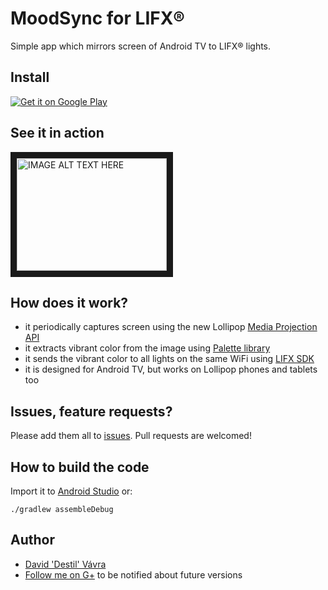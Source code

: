 # MoodSync for LIFX®
Simple app which mirrors screen of Android TV to LIFX® lights.

## Install
[![Get it on Google Play](http://www.android.com/images/brand/get_it_on_play_logo_small.png)](https://play.google.com/store/apps/details?id=cz.destil.moodsync)

## See it in action
<a href="http://www.youtube.com/watch?feature=player_embedded&v=Gwom0uEm9gc
" target="_blank"><img src="http://img.youtube.com/vi/Gwom0uEm9gc/0.jpg" 
alt="IMAGE ALT TEXT HERE" width="240" height="180" border="10" /></a>

## How does it work?
 - it periodically captures screen using the new Lollipop [Media Projection API](https://developer.android.com/reference/android/media/projection/package-summary.html)
 - it extracts vibrant color from the image using [Palette library](https://developer.android.com/tools/support-library/features.html)
 - it sends the vibrant color to all lights on the same WiFi using [LIFX SDK](https://github.com/LIFX/lifx-sdk-android)
 - it is designed for Android TV, but works on Lollipop phones and tablets too
 
## Issues, feature requests?
 
Please add them all to [issues](https://github.com/destil/MoodSync/issues). Pull requests are welcomed!
 
## How to build the code
 
Import it to [Android Studio](http://developer.android.com/sdk/index.html) or:
 
```
./gradlew assembleDebug
```

Author
-----
- [David 'Destil' Vávra](http://www.destil.cz)
- [Follow me on G+](http://google.com/+DavidVávra) to be notified about future versions
